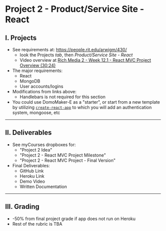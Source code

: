 # Project 2 - Product/Service Site - React

## I. Projects
- See requirements at: https://people.rit.edu/arwigm/430/
  - look the Projects *tab*, then *Product/Service Site - React*
  - Video overview at [Rich Media 2 - Week 12.1 - React MVC Project Overview (30:24)](https://www.youtube.com/watch?v=Kl1II4VpgOE)
- The major requirements:
  - React
  - MongoDB
  - User accounts/logins
- Modifications from links above:
  - Handlebars is not required for this section
- You could use DomoMaker-E as a "starter", or start from a new template by utilizing [`create-react-app`](https://reactjs.org/docs/create-a-new-react-app.html) to which you will add an authentication system, mongoose, etc

<hr>

## II. Deliverables

- See myCourses dropboxes for:
  - "Project 2 Idea"
  - "Project 2 - React MVC Project Milestone"
  - "Project 2 - React MVC Project - Final Version"
- Final Deliverables:
  - GitHub Link
  - Heroku Link
  - Demo Video
  - Written Documentation

<hr>

## III. Grading
- -50% from final project grade if app does not run on Heroku
- Rest of the rubric is TBA
